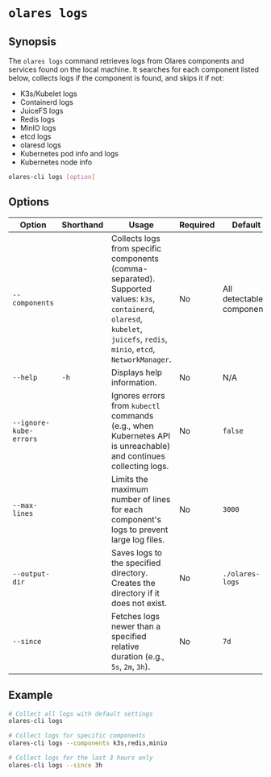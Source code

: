 # `olares logs`

## Synopsis
The `olares logs` command retrieves logs from Olares components and services found on the local machine. It searches for each component listed below, collects logs if the component is found, and skips it if not:

* K3s/Kubelet logs
* Containerd logs
* JuiceFS logs
* Redis logs
* MinIO logs
* etcd logs
* olaresd logs
* Kubernetes pod info and logs
* Kubernetes node info

```bash
olares-cli logs [option]
```

## Options

| Option                 | Shorthand | Usage                                                                                                                                                                                            | Required | Default                        |
|------------------------|-----------|--------------------------------------------------------------------------------------------------------------------------------------------------------------------------------------------------|-------------------------|--------------------------------|
| `--components`         |           | Collects logs from specific components (comma-separated).<br/>Supported values: `k3s`, `containerd`, `olaresd`, `kubelet`, `juicefs`, `redis`, `minio`, `etcd`, `NetworkManager`.                  | No                   | All detectable components      |
| `--help`               | `-h`      | Displays help information.                                                                                                                                                                       | No                   | N/A                            |
| `--ignore-kube-errors` |           | Ignores errors from `kubectl` commands (e.g., when Kubernetes API is unreachable) and continues collecting logs.                                                                                 | No                   | `false`                        |
| `--max-lines`          |           | Limits the maximum number of lines for each component's logs to prevent large log files.                                                                                                           | No                   | `3000`                         |
| `--output-dir`         |           | Saves logs to the specified directory. Creates the directory if it does not exist.                                                                                                                 | No                   | `./olares-logs`                |
| `--since`              |           | Fetches logs newer than a specified relative duration (e.g., `5s`, `2m`, `3h`).                                                                                                                    | No                   | `7d`                           |

## Example
```bash
# Collect all logs with default settings
olares-cli logs

# Collect logs for specific components
olares-cli logs --components k3s,redis,minio

# Collect logs for the last 3 hours only
olares-cli logs --since 3h
```